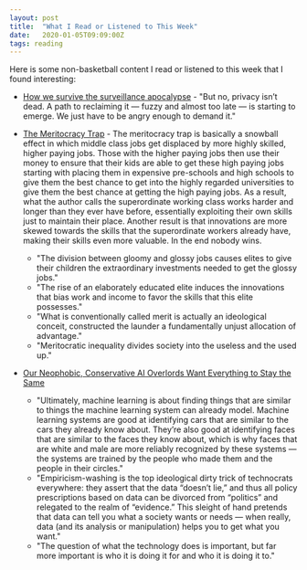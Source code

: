 ```yaml
---
layout: post
title:  "What I Read or Listened to This Week"
date:   2020-01-05T09:09:00Z
tags: reading
---
```

Here is some non-basketball content I read or listened to this week that I found interesting:


* [How we survive the surveillance apocalypse](https://www.washingtonpost.com/technology/2019/12/31/how-we-survive-surveillance-apocalypse/) - "But no, privacy isn’t dead. A path to reclaiming it — fuzzy and almost too late — is starting to emerge. We just have to be angry enough to demand it."

* [The Meritocracy Trap](https://www.penguinrandomhouse.com/books/548174/the-meritocracy-trap-by-daniel-markovits/) - The meritocracy trap is basically a snowball effect in which middle class jobs get displaced by more highly skilled, higher paying jobs. Those with the higher paying jobs then use their money to ensure that their kids are able to get these high paying jobs starting with placing them in expensive pre-schools and high schools to give them the best chance to get into the highly regarded universities to give them the best chance at getting the high paying jobs. As a result, what the author calls the superordinate working class works harder and longer than they ever have before, essentially exploiting their own skills just to maintain their place. Another result is that innovations are more skewed towards the skills that the superordinate workers already have, making their skills even more valuable. In the end nobody wins.
    + "The division between gloomy and glossy jobs causes elites to give their children the extraordinary investments needed to get the glossy jobs."
    + "The rise of an elaborately educated elite induces the innovations that bias work and income to favor the skills that this elite possesses."
    + "What is conventionally called merit is actually an ideological conceit, constructed the launder a fundamentally unjust allocation of advantage."
    + "Meritocratic inequality divides society into the useless and the used up."


* [Our Neophobic, Conservative AI Overlords Want Everything to Stay the Same](http://blog.lareviewofbooks.org/provocations/neophobic-conservative-ai-overlords-want-everything-stay)
    + "Ultimately, machine learning is about finding things that are similar to things the machine learning system can already model. Machine learning systems are good at identifying cars that are similar to the cars they already know about. They’re also good at identifying faces that are similar to the faces they know about, which is why faces that are white and male are more reliably recognized by these systems — the systems are trained by the people who made them and the people in their circles."
    + "Empiricism-washing is the top ideological dirty trick of technocrats everywhere: they assert that the data “doesn’t lie,” and thus all policy prescriptions based on data can be divorced from “politics” and relegated to the realm of “evidence.” This sleight of hand pretends that data can tell you what a society wants or needs — when really, data (and its analysis or manipulation) helps you to get what you want."
    + "The question of what the technology does is important, but far more important is who it is doing it for and who it is doing it to."

